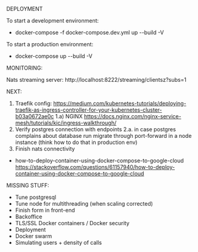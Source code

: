 DEPLOYMENT

To start a development environment:

- docker-compose -f docker-compose.dev.yml up --build -V

To start a production environment:

- docker-compose up --build -V

MONITORING:

Nats streaming server: http://localhost:8222/streaming/clientsz?subs=1

NEXT:

1. Traefik config: https://medium.com/kubernetes-tutorials/deploying-traefik-as-ingress-controller-for-your-kubernetes-cluster-b03a0672ae0c
   1.a) NGINX https://docs.nginx.com/nginx-service-mesh/tutorials/kic/ingress-walkthrough/
2. Verify postgres connection with endpoints
   2.a. in case postgres complains about database run migrate through port-forward in a node instance (think how to do that in production env)
3. Finish nats connectivity

- how-to-deploy-container-using-docker-compose-to-google-cloud
  https://stackoverflow.com/questions/61157940/how-to-deploy-container-using-docker-compose-to-google-cloud

MISSING STUFF:

- Tune postgresql
- Tune node for multithreading (when scaling corrected)
- Finish form in front-end
- Backoffice
- TLS/SSL Docker containers / Docker security
- Deployment
- Docker swarm
- Simulating users + density of calls
